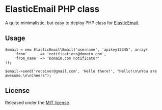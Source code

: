 # ElasticEmail PHP class

A quite minimalistic, but easy to deploy PHP class for [ElasticEmail](http://elasticemail.com).

## Usage

    $email = new ElasticEmail\Email('username', 'apikey12345', array(
    	'from'      => 'notifications@domain.com',
    	'from_name' => 'Domain.com notificator'
    ));

    $email->send('receiver@gmail.com', 'Hello there!', "Hello!\n\nYou are awesome.\n\nCheers");

## License

Released under the [MIT license](http://www.opensource.org/licenses/MIT).
